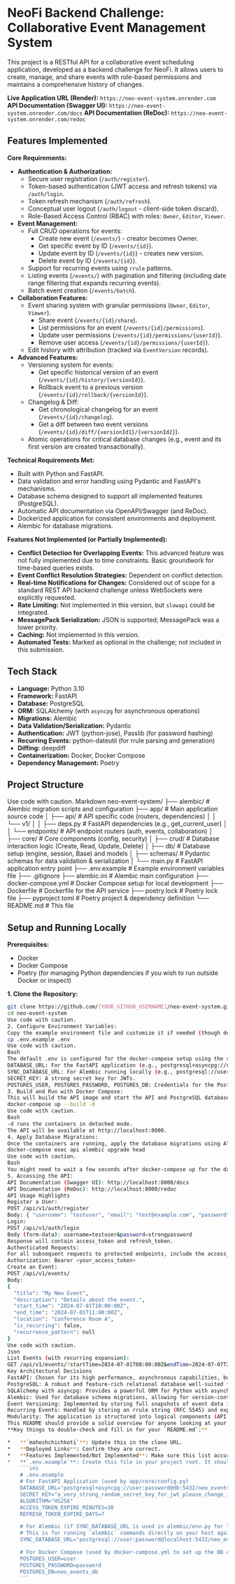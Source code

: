 # NeoFi Backend Challenge: Collaborative Event Management System

This project is a RESTful API for a collaborative event scheduling application, developed as a backend challenge for NeoFi. It allows users to create, manage, and share events with role-based permissions and maintains a comprehensive history of changes.

**Live Application URL (Render):** `https://neo-event-system.onrender.com`
**API Documentation (Swagger UI):** `https://neo-event-system.onrender.com/docs`
**API Documentation (ReDoc):** `https://neo-event-system.onrender.com/redoc`

## Features Implemented

**Core Requirements:**

- **Authentication & Authorization:**
  - Secure user registration (`/auth/register`).
  - Token-based authentication (JWT access and refresh tokens) via `/auth/login`.
  - Token refresh mechanism (`/auth/refresh`).
  - Conceptual user logout (`/auth/logout` - client-side token discard).
  - Role-Based Access Control (RBAC) with roles: `Owner`, `Editor`, `Viewer`.
- **Event Management:**
  - Full CRUD operations for events:
    - Create new event (`/events/`) - creator becomes Owner.
    - Get specific event by ID (`/events/{id}`).
    - Update event by ID (`/events/{id}`) - creates new version.
    - Delete event by ID (`/events/{id}`).
  - Support for recurring events using `rrule` patterns.
  - Listing events (`/events/`) with pagination and filtering (including date range filtering that expands recurring events).
  - Batch event creation (`/events/batch`).
- **Collaboration Features:**
  - Event sharing system with granular permissions (`Owner`, `Editor`, `Viewer`).
    - Share event (`/events/{id}/share`).
    - List permissions for an event (`/events/{id}/permissions`).
    - Update user permissions (`/events/{id}/permissions/{userId}`).
    - Remove user access (`/events/{id}/permissions/{userId}`).
  - Edit history with attribution (tracked via `EventVersion` records).
- **Advanced Features:**
  - Versioning system for events:
    - Get specific historical version of an event (`/events/{id}/history/{versionId}`).
    - Rollback event to a previous version (`/events/{id}/rollback/{versionId}`).
  - Changelog & Diff:
    - Get chronological changelog for an event (`/events/{id}/changelog`).
    - Get a diff between two event versions (`/events/{id}/diff/{versionId1}/{versionId2}`).
  - Atomic operations for critical database changes (e.g., event and its first version are created transactionally).

**Technical Requirements Met:**

- Built with Python and FastAPI.
- Data validation and error handling using Pydantic and FastAPI's mechanisms.
- Database schema designed to support all implemented features (PostgreSQL).
- Automatic API documentation via OpenAPI/Swagger (and ReDoc).
- Dockerized application for consistent environments and deployment.
- Alembic for database migrations.

**Features Not Implemented (or Partially Implemented):**

- **Conflict Detection for Overlapping Events:** This advanced feature was not fully implemented due to time constraints. Basic groundwork for time-based queries exists.
- **Event Conflict Resolution Strategies:** Dependent on conflict detection.
- **Real-time Notifications for Changes:** Considered out of scope for a standard REST API backend challenge unless WebSockets were explicitly requested.
- **Rate Limiting:** Not implemented in this version, but `slowapi` could be integrated.
- **MessagePack Serialization:** JSON is supported; MessagePack was a lower priority.
- **Caching:** Not implemented in this version.
- **Automated Tests:** Marked as optional in the challenge; not included in this submission.

## Tech Stack

- **Language:** Python 3.10
- **Framework:** FastAPI
- **Database:** PostgreSQL
- **ORM:** SQLAlchemy (with `asyncpg` for asynchronous operations)
- **Migrations:** Alembic
- **Data Validation/Serialization:** Pydantic
- **Authentication:** JWT (python-jose), Passlib (for password hashing)
- **Recurring Events:** python-dateutil (for rrule parsing and generation)
- **Diffing:** deepdiff
- **Containerization:** Docker, Docker Compose
- **Dependency Management:** Poetry

## Project Structure

Use code with caution.
Markdown
neo-event-system/
├── alembic/ # Alembic migration scripts and configuration
├── app/ # Main application source code
│ ├── api/ # API specific code (routers, dependencies)
│ │ └── v1/
│ │ ├── deps.py # FastAPI dependencies (e.g., get_current_user)
│ │ └── endpoints/ # API endpoint routers (auth, events, collaboration)
│ ├── core/ # Core components (config, security)
│ ├── crud/ # Database interaction logic (Create, Read, Update, Delete)
│ ├── db/ # Database setup (engine, session, Base) and models
│ ├── schemas/ # Pydantic schemas for data validation & serialization
│ └── main.py # FastAPI application entry point
├── .env.example # Example environment variables file
├── .gitignore
├── alembic.ini # Alembic main configuration
├── docker-compose.yml # Docker Compose setup for local development
├── Dockerfile # Dockerfile for the API service
├── poetry.lock # Poetry lock file
├── pyproject.toml # Poetry project & dependency definition
└── README.md # This file

## Setup and Running Locally

**Prerequisites:**

- Docker
- Docker Compose
- Poetry (for managing Python dependencies if you wish to run outside Docker or inspect)

**1. Clone the Repository:**

````bash
git clone https://github.com/[YOUR_GITHUB_USERNAME]/neo-event-system.git
cd neo-event-system
Use code with caution.
2. Configure Environment Variables:
Copy the example environment file and customize it if needed (though defaults should work for local Docker setup):
cp .env.example .env
Use code with caution.
Bash
The default .env is configured for the docker-compose setup using the service name db for the PostgreSQL host. Key variables:
DATABASE_URL: For the FastAPI application (e.g., postgresql+asyncpg://user:password@db:5432/neo_events_db)
SYNC_DATABASE_URL: For Alembic running locally (e.g., postgresql://user:password@localhost:5432/neo_events_db)
SECRET_KEY: A strong secret key for JWTs.
POSTGRES_USER, POSTGRES_PASSWORD, POSTGRES_DB: Credentials for the PostgreSQL container.
3. Build and Run with Docker Compose:
This will build the API image and start the API and PostgreSQL database services.
docker-compose up --build -d
Use code with caution.
Bash
-d runs the containers in detached mode.
The API will be available at http://localhost:8000.
4. Apply Database Migrations:
Once the containers are running, apply the database migrations using Alembic. This command executes Alembic inside the running api container.
docker-compose exec api alembic upgrade head
Use code with caution.
Bash
You might need to wait a few seconds after docker-compose up for the database service to be fully ready before running migrations.
5. Accessing the API:
API Documentation (Swagger UI): http://localhost:8000/docs
API Documentation (ReDoc): http://localhost:8000/redoc
API Usage Highlights
Register a User:
POST /api/v1/auth/register
Body: { "username": "testuser", "email": "test@example.com", "password": "strongpassword" }
Login:
POST /api/v1/auth/login
Body (form-data): username=testuser&password=strongpassword
Response will contain access_token and refresh_token.
Authenticated Requests:
For all subsequent requests to protected endpoints, include the access_token in the Authorization header:
Authorization: Bearer <your_access_token>
Create an Event:
POST /api/v1/events/
Body:
{
  "title": "My New Event",
  "description": "Details about the event.",
  "start_time": "2024-07-01T10:00:00Z",
  "end_time": "2024-07-01T11:00:00Z",
  "location": "Conference Room A",
  "is_recurring": false,
  "recurrence_pattern": null
}
Use code with caution.
Json
List Events (with recurring expansion):
GET /api/v1/events/?startTime=2024-07-01T00:00:00Z&endTime=2024-07-07T23:59:59Z
Key Architectural Decisions
FastAPI: Chosen for its high performance, asynchronous capabilities, built-in data validation with Pydantic, and automatic OpenAPI documentation, making it ideal for modern API development.
PostgreSQL: A robust and feature-rich relational database well-suited for complex data relationships and transactional integrity required by this application.
SQLAlchemy with asyncpg: Provides a powerful ORM for Python with asynchronous support, enabling non-blocking database operations.
Alembic: Used for database schema migrations, allowing for version-controlled and manageable database evolution.
Event Versioning: Implemented by storing full snapshots of event data in a separate EventVersion table each time an event is modified. The main Event table points to the current active version. This facilitates rollback and diffing.
Recurring Events: Handled by storing an rrule string (RFC 5545) and expanding occurrences on-the-fly for list views with date filters using the python-dateutil library.
Modularity: The application is structured into logical components (API endpoints, CRUD operations, schemas, core services, database models) to promote separation of concerns and maintainability.
This README should provide a solid overview for anyone looking at your project. Remember to replace placeholders and confirm all details. Good luck with your submission!
**Key things to double-check and fill in for your `README.md`:**

*   **`maheshchichkoti`**: Update this in the clone URL.
*   **Deployed Links**: Confirm they are correct.
*   **Features Implemented/Not Implemented**: Make sure this list accurately reflects the final state of your project. Be honest about what you couldn't get to.
*   **`.env.example`**: Create this file in your project root. It should list all necessary environment variables with placeholder or example values, e.g.:
    ```ini
    # .env.example
    # For FastAPI Application (used by app/core/config.py)
    DATABASE_URL="postgresql+asyncpg://user:password@db:5432/neo_events_db"
    SECRET_KEY="a_very_strong_random_secret_key_for_jwt_please_change_in_production"
    ALGORITHM="HS256"
    ACCESS_TOKEN_EXPIRE_MINUTES=30
    REFRESH_TOKEN_EXPIRE_DAYS=7

    # For Alembic (if SYNC_DATABASE_URL is used in alembic/env.py for local runs)
    # This is for running `alembic` commands directly on your host against the Dockerized DB
    SYNC_DATABASE_URL="postgresql://user:password@localhost:5432/neo_events_db"

    # For Docker Compose (used by docker-compose.yml to set up the DB container)
    POSTGRES_USER=user
    POSTGRES_PASSWORD=password
    POSTGRES_DB=neo_events_db
    ```
````
